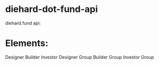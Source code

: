 # diehard-dot-fund-api

diehard.fund api:

<h1>Elements:</h1>
Designer
Builder
Investor
Designer Group
Builder Group
Investor Group
